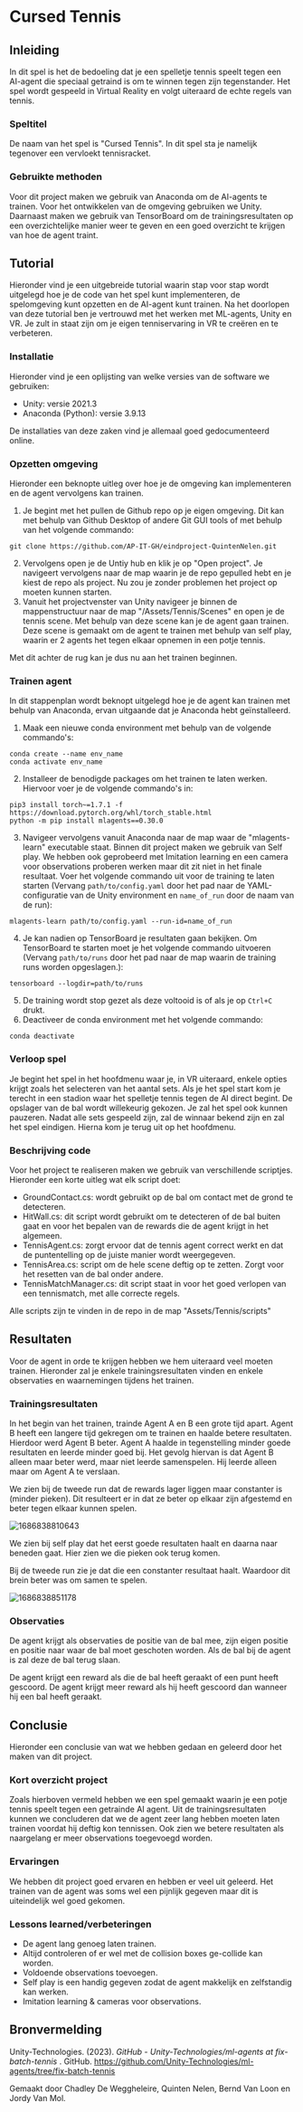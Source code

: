 # Cursed Tennis

## Inleiding

In dit spel is het de bedoeling dat je een spelletje tennis speelt tegen een AI-agent die speciaal getraind is om te winnen tegen zijn tegenstander. Het spel wordt gespeeld in Virtual Reality en volgt uiteraard de echte regels van tennis.

### Speltitel

De naam van het spel is "Cursed Tennis". In dit spel sta je namelijk tegenover een vervloekt tennisracket.

### Gebruikte methoden

Voor dit project maken we gebruik van Anaconda om de AI-agents te trainen. Voor het ontwikkelen van de omgeving gebruiken we Unity. Daarnaast maken we gebruik van TensorBoard om de trainingsresultaten op een overzichtelijke manier weer te geven en een goed overzicht te krijgen van hoe de agent traint.

## Tutorial

Hieronder vind je een uitgebreide tutorial waarin stap voor stap wordt uitgelegd hoe je de code van het spel kunt implementeren, de spelomgeving kunt opzetten en de AI-agent kunt trainen. Na het doorlopen van deze tutorial ben je vertrouwd met het werken met ML-agents, Unity en VR. Je zult in staat zijn om je eigen tenniservaring in VR te creëren en te verbeteren.

### Installatie

Hieronder vind je een oplijsting van welke versies van de software we gebruiken:

- Unity: versie 2021.3
- Anaconda (Python): versie 3.9.13

De installaties van deze zaken vind je allemaal goed gedocumenteerd online.

### Opzetten omgeving

Hieronder een beknopte uitleg over hoe je de omgeving kan implementeren en de agent vervolgens kan trainen.

1. Je begint met het pullen de Github repo op je eigen omgeving. Dit kan met behulp van Github Desktop of andere Git GUI tools of met behulp van het volgende commando:

```
git clone https://github.com/AP-IT-GH/eindproject-QuintenNelen.git
```

2. Vervolgens open je de Untiy hub en klik je op "Open project". Je navigeert vervolgens naar de map waarin je de repo gepulled hebt en je kiest de repo als project. Nu zou je zonder problemen het project op moeten kunnen starten.
3. Vanuit het projectvenster van Unity navigeer je binnen de mappenstructuur naar de map "/Assets/Tennis/Scenes" en open je de tennis scene. Met behulp van deze scene kan je de agent gaan trainen. Deze scene is gemaakt om de agent te trainen met behulp van self play, waarin er 2 agents het tegen elkaar opnemen in een potje tennis.

Met dit achter de rug kan je dus nu aan het trainen beginnen.

### Trainen agent

In dit stappenplan wordt beknopt uitgelegd hoe je de agent kan trainen met behulp van Anaconda, ervan uitgaande dat je Anaconda hebt geïnstalleerd.

1. Maak een nieuwe conda environment met behulp van de volgende commando's:

```
conda create --name env_name
conda activate env_name
```

2. Installeer de benodigde packages om het trainen te laten werken. Hiervoor voer je de volgende commando's in:

```
pip3 install torch~=1.7.1 -f https://download.pytorch.org/whl/torch_stable.html
python -m pip install mlagents==0.30.0
```

3. Navigeer vervolgens vanuit Anaconda naar de map waar de "mlagents-learn" executable staat. Binnen dit project maken we gebruik van Self play. We hebben ook geprobeerd met Imitation learning en een camera voor observations proberen werken maar dit zit niet in het finale resultaat. Voer het volgende commando uit voor de training te laten starten (Vervang `path/to/config.yaml` door het pad naar de YAML-configuratie van de Unity environment en `name_of_run` door de naam van de run):

```
mlagents-learn path/to/config.yaml --run-id=name_of_run
```

4. Je kan nadien op TensorBoard je resultaten gaan bekijken. Om TensorBoard te starten moet je het volgende commando uitvoeren (Vervang `path/to/runs` door het pad naar de map waarin de training runs worden opgeslagen.):

```
tensorboard --logdir=path/to/runs
```

5. De training wordt stop gezet als deze voltooid is of als je op `Ctrl+C` drukt.
6. Deactiveer de conda environment met het volgende commando:

```
conda deactivate
```

### Verloop spel

Je begint het spel in het hoofdmenu waar je, in VR uiteraard, enkele opties krijgt zoals het selecteren van het aantal sets. Als je het spel start kom je terecht in een stadion waar het spelletje tennis tegen de AI direct begint. De opslager van de bal wordt willekeurig gekozen. Je zal het spel ook kunnen pauzeren. Nadat alle sets gespeeld zijn, zal de winnaar bekend zijn en zal het spel eindigen. Hierna kom je terug uit op het hoofdmenu.

### Beschrijving code

Voor het project te realiseren maken we gebruik van verschillende scriptjes. Hieronder een korte uitleg wat elk script doet:

- GroundContact.cs: wordt gebruikt op de bal om contact met de grond te detecteren.
- HitWall.cs: dit script wordt gebruikt om te detecteren of de bal buiten gaat en voor het bepalen van de rewards die de agent krijgt in het algemeen.
- TennisAgent.cs: zorgt ervoor dat de tennis agent correct werkt en dat de puntentelling op de juiste manier wordt weergegeven.
- TennisArea.cs: script om de hele scene deftig op te zetten. Zorgt voor het resetten van de bal onder andere.
- TennisMatchManager.cs: dit script staat in voor het goed verlopen van een tennismatch, met alle correcte regels.

 Alle scripts zijn te vinden in de repo in de map "Assets/Tennis/scripts"

## Resultaten

Voor de agent in orde te krijgen hebben we hem uiteraard veel moeten trainen. Hieronder zal je enkele trainingsresultaten vinden en enkele observaties en waarnemingen tijdens het trainen.

### Trainingsresultaten

In het begin van het trainen, trainde Agent A en B een grote tijd apart. Agent B heeft een langere tijd gekregen om te trainen en haalde betere resultaten. Hierdoor werd Agent B beter. Agent A haalde in tegenstelling minder goede resultaten en leerde minder goed bij. Het gevolg hiervan is dat Agent B alleen maar beter werd, maar niet leerde samenspelen. Hij leerde alleen maar om Agent A te verslaan.

We zien bij de tweede run dat de rewards lager liggen maar constanter is (minder pieken). Dit resulteert er in dat ze beter op elkaar zijn afgestemd en beter tegen elkaar kunnen spelen.

![1686838810643](image/README/1686838810643.png)

We zien bij self play dat het eerst goede resultaten haalt en daarna naar beneden gaat. Hier zien we die pieken ook terug komen.

Bij de tweede run zie je dat die een constanter resultaat haalt. Waardoor dit brein beter was om samen te spelen.

![1686838851178](image/README/1686838851178.png)

### Observaties

De agent krijgt als observaties de positie van de bal mee, zijn eigen positie en positie naar waar de bal moet geschoten worden. Als de bal bij de agent is zal deze de bal terug slaan.

De agent krijgt een reward als die de bal heeft geraakt of een punt heeft gescoord. De agent krijgt meer reward als hij heeft gescoord dan wanneer hij een bal heeft geraakt.

## Conclusie

Hieronder een conclusie van wat we hebben gedaan en geleerd door het maken van dit project.

### Kort overzicht project

Zoals hierboven vermeld hebben we een spel gemaakt waarin je een potje tennis speelt tegen een getrainde AI agent. Uit de trainingsresultaten kunnen we concluderen dat we de agent zeer lang hebben moeten laten trainen voordat hij deftig kon tennissen. Ook zien we betere resultaten als naargelang er meer observations toegevoegd worden.

### Ervaringen

We hebben dit project goed ervaren en hebben er veel uit geleerd. Het trainen van de agent was soms wel een pijnlijk gegeven maar dit is uiteindelijk wel goed gekomen.

### Lessons learned/verbeteringen

- De agent lang genoeg laten trainen.
- Altijd controleren of er wel met de collision boxes ge-collide kan worden.
- Voldoende observations toevoegen.
- Self play is een handig gegeven zodat de agent makkelijk en zelfstandig kan werken.
- Imitation learning & cameras voor observations.

## Bronvermelding

Unity-Technologies. (2023).  *GitHub - Unity-Technologies/ml-agents at fix-batch-tennis* . GitHub. https://github.com/Unity-Technologies/ml-agents/tree/fix-batch-tennis

Gemaakt door Chadley De Weggheleire, Quinten Nelen, Bernd Van Loon en Jordy Van Mol.